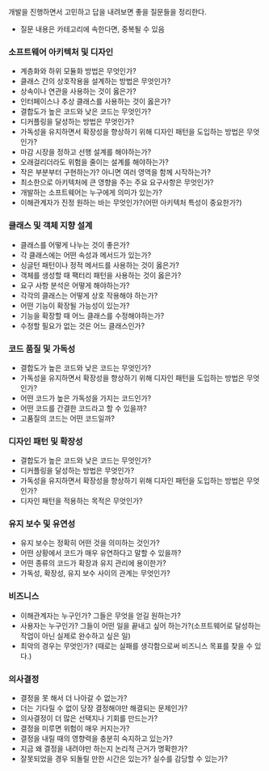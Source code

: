 개발을 진행하면서 고민하고 답을 내려보면 좋을 질문들을 정리한다.

- 질문 내용은 카테고리에 속한다면, 중복될 수 있음

### 소프트웨어 아키텍처 및 디자인

- 계층화와 하위 모듈화 방법은 무엇인가?
- 클래스 간의 상호작용을 설계하는 방법은 무엇인가?
- 상속이나 연관을 사용하는 것이 옳은가?
- 인터페이스나 추상 클래스를 사용하는 것이 옳은가?
- 결합도가 높은 코드와 낮은 코드는 무엇인가?
- 디커플링을 달성하는 방법은 무엇인가?
- 가독성을 유지하면서 확장성을 향상하기 위해 디자인 패턴을 도입하는 방법은 무엇인가?
- 마감 시장을 정하고 선행 설계를 해야하는가?
- 오래걸리더라도 위험을 줄이는 설계를 해야하는가?
- 작은 부분부터 구현하는가? 아니면 여러 영역을 함께 시작하는가?
- 최소한으로 아키텍처에 큰 영향을 주는 주요 요구사항은 무엇인가?
- 개발하는 소프트웨어는 누구에게 의미가 있는가?
- 이해관계자가 진정 원하는 바는 무엇인가?(어떤 아키텍처 특성이 중요한가?)

### 클래스 및 객체 지향 설계

- 클래스를 어떻게 나누는 것이 좋은가?
- 각 클래스에는 어떤 속성과 메서드가 있는가?
- 싱글턴 패턴이나 정적 메서드를 사용하는 것이 옳은가?
- 객체를 생성할 때 팩터리 패턴을 사용하는 것이 옳은가?
- 요구 사항 분석은 어떻게 해야하는가?
- 각각의 클래스는 어떻게 상호 작용해야 하는가?
- 어떤 기능이 확장될 가능성이 있는가?
- 기능을 확장할 때 어느 클래스를 수정해야하는가?
- 수정할 필요가 없는 것은 어느 클래스인가?

### 코드 품질 및 가독성

- 결합도가 높은 코드와 낮은 코드는 무엇인가?
- 가독성을 유지하면서 확장성을 향상하기 위해 디자인 패턴을 도입하는 방법은 무엇인가?
- 어떤 코드가 높은 가독성을 가지는 코드인가?
- 어떤 코드를 간결한 코드라고 할 수 있을까?
- 고품질의 코드는 어떤 코드일까?

### 디자인 패턴 및 확장성

- 결합도가 높은 코드와 낮은 코드는 무엇인가?
- 디커플링을 달성하는 방법은 무엇인가?
- 가독성을 유지하면서 확장성을 향상하기 위해 디자인 패턴을 도입하는 방법은 무엇인가?
- 디자인 패턴을 적용하는 목적은 무엇인가?

### 유지 보수 및 유연성

- 유지 보수는 정확히 어떤 것을 의미하는 것인가?
- 어떤 상황에서 코드가 매우 유연하다고 말할 수 있을까?
- 어떤 종류의 코드가 확장과 유지 관리에 용이한가?
- 가독성, 확장성, 유지 보수 사이의 관계는 무엇인가?

### 비즈니스

- 이해관계자는 누구인가? 그들은 무엇을 얻길 원하는가?
- 사용자는 누구인가? 그들이 어떤 일을 끝내고 싶어 하는가?(소프트웨어로 달성하는 작업이 아닌 실제로 완수하고 싶은 일)
- 최악의 경우는 무엇인가? (때로는 실패를 생각함으로써 비즈니스 목표를 찾을 수 있다.)

### 의사결정

- 결정을 못 해서 더 나아갈 수 없는가?
- 더는 기다릴 수 없이 당장 결정해야만 해결되는 문제인가?
- 의사결정이 더 많은 선택지나 기회를 만드는가?
- 결정을 미루면 위험이 매우 커지는가?
- 결정을 내릴 때의 영향력을 충분히 숙지하고 있는가?
- 지금 왜 결정을 내려야만 하는지 논리적 근거가 명확한가?
- 잘못되었을 경우 되돌릴 만한 시간은 있는가? 실수를 감당할 수 있는가?
